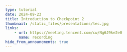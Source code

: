 ```yaml
---
type: tutorial
date: 2024-09-23
title: Introduction to Checkpoint 2
thumbnail: /static_files/presentations/lec.jpg
links: 
    - url: https://meeting.tencent.com/cw/Ng6J9ke2e0
      name: recording
hide_from_announcments: true
---
```

